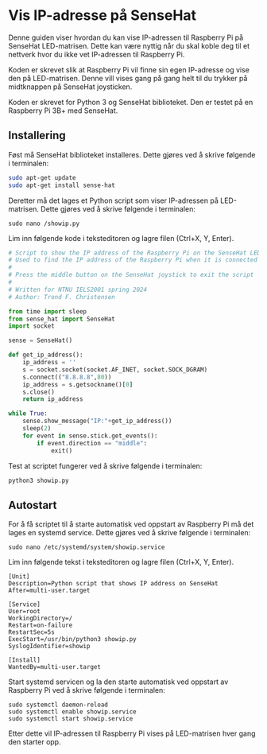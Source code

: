 # Vis IP-adresse på SenseHat
Denne guiden viser hvordan du kan vise IP-adressen til Raspberry Pi på SenseHat LED-matrisen. Dette kan være nyttig når du skal koble deg til et nettverk hvor du ikke vet IP-adressen til Raspberry Pi.

Koden er skrevet slik at Raspberry Pi vil finne sin egen IP-adresse og vise den på LED-matrisen. Denne vill vises gang på gang helt til du trykker på midtknappen på SenseHat joysticken.  

Koden er skrevet for Python 3 og SenseHat biblioteket. Den er testet på en Raspberry Pi 3B+ med SenseHat.
## Installering
Føst må SenseHat biblioteket installeres.
Dette gjøres ved å skrive følgende i terminalen:
```bash
sudo apt-get update
sudo apt-get install sense-hat
```
Deretter må det lages et Python script som viser IP-adressen på LED-matrisen.
Dette gjøres ved å skrive følgende i terminalen:
```
sudo nano /showip.py
```
Lim inn følgende kode i teksteditoren og lagre filen (Ctrl+X, Y, Enter).

```python
# Script to show the IP address of the Raspberry Pi on the SenseHat LED matrix
# Used to find the IP address of the Raspberry Pi when it is connected to a new network
#
# Press the middle button on the SenseHat joystick to exit the script
#
# Written for NTNU IELS2001 spring 2024
# Author: Trond F. Christensen

from time import sleep
from sense_hat import SenseHat
import socket

sense = SenseHat()

def get_ip_address():
    ip_address = ''
    s = socket.socket(socket.AF_INET, socket.SOCK_DGRAM)
    s.connect(("8.8.8.8",80))
    ip_address = s.getsockname()[0]
    s.close()
    return ip_address

while True:
    sense.show_message("IP:"+get_ip_address())
    sleep(2)
    for event in sense.stick.get_events():
        if event.direction == "middle":
            exit()
```
Test at scriptet fungerer ved å skrive følgende i terminalen:
```bash
python3 showip.py
```
## Autostart
For å få scriptet til å starte automatisk ved oppstart av Raspberry Pi må det lages en systemd service.
Dette gjøres ved å skrive følgende i terminalen:
```
sudo nano /etc/systemd/system/showip.service
```
Lim inn følgende tekst i teksteditoren og lagre filen (Ctrl+X, Y, Enter).
```service
[Unit]
Description=Python script that shows IP address on SenseHat
After=multi-user.target

[Service]
User=root
WorkingDirectory=/
Restart=on-failure
RestartSec=5s
ExecStart=/usr/bin/python3 showip.py
SyslogIdentifier=showip

[Install]
WantedBy=multi-user.target
```
Start systemd servicen og la den starte automatisk ved oppstart av Raspberry Pi ved å skrive følgende i terminalen:
```
sudo systemctl daemon-reload
sudo systemctl enable showip.service
sudo systemctl start showip.service
```
Etter dette vil IP-adressen til Raspberry Pi vises på LED-matrisen hver gang den starter opp.